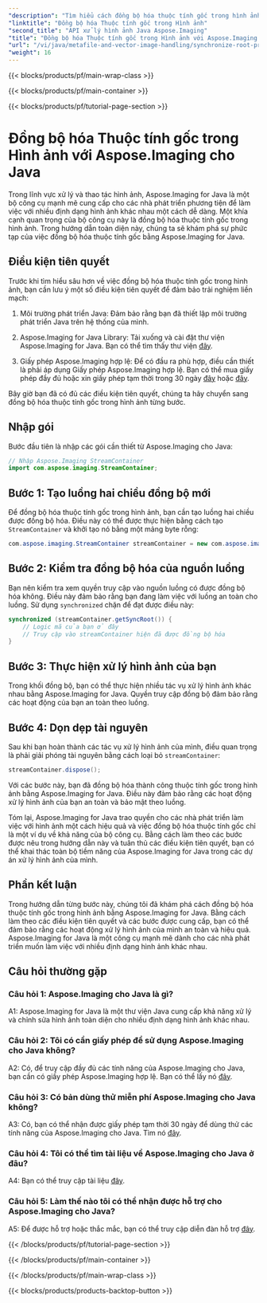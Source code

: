 ```yaml
---
"description": "Tìm hiểu cách đồng bộ hóa thuộc tính gốc trong hình ảnh bằng Aspose.Imaging cho Java. Đảm bảo xử lý hình ảnh an toàn theo luồng với hướng dẫn từng bước này."
"linktitle": "Đồng bộ hóa Thuộc tính gốc trong Hình ảnh"
"second_title": "API xử lý hình ảnh Java Aspose.Imaging"
"title": "Đồng bộ hóa Thuộc tính gốc trong Hình ảnh với Aspose.Imaging cho Java"
"url": "/vi/java/metafile-and-vector-image-handling/synchronize-root-property-in-images/"
"weight": 16
---
```


{{< blocks/products/pf/main-wrap-class >}}

{{< blocks/products/pf/main-container >}}

{{< blocks/products/pf/tutorial-page-section >}}

# Đồng bộ hóa Thuộc tính gốc trong Hình ảnh với Aspose.Imaging cho Java

Trong lĩnh vực xử lý và thao tác hình ảnh, Aspose.Imaging for Java là một bộ công cụ mạnh mẽ cung cấp cho các nhà phát triển phương tiện để làm việc với nhiều định dạng hình ảnh khác nhau một cách dễ dàng. Một khía cạnh quan trọng của bộ công cụ này là đồng bộ hóa thuộc tính gốc trong hình ảnh. Trong hướng dẫn toàn diện này, chúng ta sẽ khám phá sự phức tạp của việc đồng bộ hóa thuộc tính gốc bằng Aspose.Imaging for Java.

## Điều kiện tiên quyết

Trước khi tìm hiểu sâu hơn về việc đồng bộ hóa thuộc tính gốc trong hình ảnh, bạn cần lưu ý một số điều kiện tiên quyết để đảm bảo trải nghiệm liền mạch:

1. Môi trường phát triển Java: Đảm bảo rằng bạn đã thiết lập môi trường phát triển Java trên hệ thống của mình.

2. Aspose.Imaging for Java Library: Tải xuống và cài đặt thư viện Aspose.Imaging for Java. Bạn có thể tìm thấy thư viện [đây](https://releases.aspose.com/imaging/java/).

3. Giấy phép Aspose.Imaging hợp lệ: Để có đầu ra phù hợp, điều cần thiết là phải áp dụng Giấy phép Aspose.Imaging hợp lệ. Bạn có thể mua giấy phép đầy đủ hoặc xin giấy phép tạm thời trong 30 ngày [đây](https://purchase.aspose.com/buy) hoặc [đây](https://purchase.aspose.com/temporary-license/).

Bây giờ bạn đã có đủ các điều kiện tiên quyết, chúng ta hãy chuyển sang đồng bộ hóa thuộc tính gốc trong hình ảnh từng bước.

## Nhập gói

Bước đầu tiên là nhập các gói cần thiết từ Aspose.Imaging cho Java:

```java
// Nhập Aspose.Imaging StreamContainer
import com.aspose.imaging.StreamContainer;
```

## Bước 1: Tạo luồng hai chiều đồng bộ mới

Để đồng bộ hóa thuộc tính gốc trong hình ảnh, bạn cần tạo luồng hai chiều được đồng bộ hóa. Điều này có thể được thực hiện bằng cách tạo `StreamContainer` và khởi tạo nó bằng một mảng byte rỗng:

```java
com.aspose.imaging.StreamContainer streamContainer = new com.aspose.imaging.StreamContainer(new java.io.ByteArrayInputStream(new byte[0]));
```

## Bước 2: Kiểm tra đồng bộ hóa của nguồn luồng

Bạn nên kiểm tra xem quyền truy cập vào nguồn luồng có được đồng bộ hóa không. Điều này đảm bảo rằng bạn đang làm việc với luồng an toàn cho luồng. Sử dụng `synchronized` chặn để đạt được điều này:

```java
synchronized (streamContainer.getSyncRoot()) {
    // Logic mã của bạn ở đây
    // Truy cập vào streamContainer hiện đã được đồng bộ hóa
}
```

## Bước 3: Thực hiện xử lý hình ảnh của bạn

Trong khối đồng bộ, bạn có thể thực hiện nhiều tác vụ xử lý hình ảnh khác nhau bằng Aspose.Imaging for Java. Quyền truy cập đồng bộ đảm bảo rằng các hoạt động của bạn an toàn theo luồng.

## Bước 4: Dọn dẹp tài nguyên

Sau khi bạn hoàn thành các tác vụ xử lý hình ảnh của mình, điều quan trọng là phải giải phóng tài nguyên bằng cách loại bỏ `streamContainer`:

```java
streamContainer.dispose();
```

Với các bước này, bạn đã đồng bộ hóa thành công thuộc tính gốc trong hình ảnh bằng Aspose.Imaging for Java. Điều này đảm bảo rằng các hoạt động xử lý hình ảnh của bạn an toàn và bảo mật theo luồng.

Tóm lại, Aspose.Imaging for Java trao quyền cho các nhà phát triển làm việc với hình ảnh một cách hiệu quả và việc đồng bộ hóa thuộc tính gốc chỉ là một ví dụ về khả năng của bộ công cụ. Bằng cách làm theo các bước được nêu trong hướng dẫn này và tuân thủ các điều kiện tiên quyết, bạn có thể khai thác toàn bộ tiềm năng của Aspose.Imaging for Java trong các dự án xử lý hình ảnh của mình.

## Phần kết luận

Trong hướng dẫn từng bước này, chúng tôi đã khám phá cách đồng bộ hóa thuộc tính gốc trong hình ảnh bằng Aspose.Imaging for Java. Bằng cách làm theo các điều kiện tiên quyết và các bước được cung cấp, bạn có thể đảm bảo rằng các hoạt động xử lý hình ảnh của mình an toàn và hiệu quả. Aspose.Imaging for Java là một công cụ mạnh mẽ dành cho các nhà phát triển muốn làm việc với nhiều định dạng hình ảnh khác nhau.

## Câu hỏi thường gặp

### Câu hỏi 1: Aspose.Imaging cho Java là gì?

A1: Aspose.Imaging for Java là một thư viện Java cung cấp khả năng xử lý và chỉnh sửa hình ảnh toàn diện cho nhiều định dạng hình ảnh khác nhau.

### Câu hỏi 2: Tôi có cần giấy phép để sử dụng Aspose.Imaging cho Java không?

A2: Có, để truy cập đầy đủ các tính năng của Aspose.Imaging cho Java, bạn cần có giấy phép Aspose.Imaging hợp lệ. Bạn có thể lấy nó [đây](https://purchase.aspose.com/buy).

### Câu hỏi 3: Có bản dùng thử miễn phí Aspose.Imaging cho Java không?

A3: Có, bạn có thể nhận được giấy phép tạm thời 30 ngày để dùng thử các tính năng của Aspose.Imaging cho Java. Tìm nó [đây](https://purchase.aspose.com/temporary-license/).

### Câu hỏi 4: Tôi có thể tìm tài liệu về Aspose.Imaging cho Java ở đâu?

A4: Bạn có thể truy cập tài liệu [đây](https://reference.aspose.com/imaging/java/).

### Câu hỏi 5: Làm thế nào tôi có thể nhận được hỗ trợ cho Aspose.Imaging cho Java?

A5: Để được hỗ trợ hoặc thắc mắc, bạn có thể truy cập diễn đàn hỗ trợ [đây](https://forum.aspose.com/).

{{< /blocks/products/pf/tutorial-page-section >}}

{{< /blocks/products/pf/main-container >}}

{{< /blocks/products/pf/main-wrap-class >}}

{{< blocks/products/products-backtop-button >}}